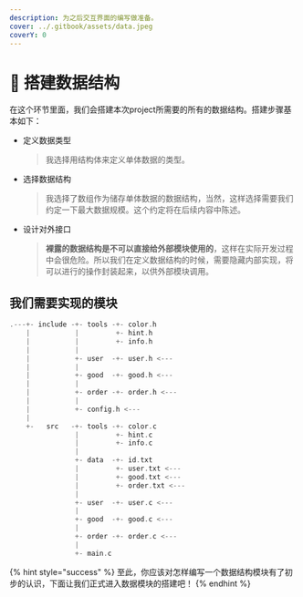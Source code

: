 ```yaml
---
description: 为之后交互界面的编写做准备。
cover: ../.gitbook/assets/data.jpeg
coverY: 0
---
```


# 🎋 搭建数据结构

在这个环节里面，我们会搭建本次project所需要的所有的数据结构。搭建步骤基本如下：

*   定义数据类型

    > 我选择用结构体来定义单体数据的类型。
*   选择数据结构

    > 我选择了数组作为储存单体数据的数据结构，当然，这样选择需要我们约定一下最大数据规模。这个约定将在后续内容中陈述。
*   设计对外接口

    > **裸露的数据结构是不可以直接给外部模块使用的**，这样在实际开发过程中会很危险。所以我们在定义数据结构的时候，需要隐藏内部实现，将可以进行的操作封装起来，以供外部模块调用。

## 我们需要实现的模块

```c
.---+- include -+- tools -+- color.h
    |           |         +- hint.h
    |           |         +- info.h
    |           | 
    |           +- user  -+- user.h <---
    |           |
    |           +- good  -+- good.h <---
    |           |
    |           +- order -+- order.h <---
    |           |
    |           +- config.h <---
    |
    +-   src   -+- tools -+- color.c
                |         +- hint.c
                |         +- info.c 
                |
                +- data  -+- id.txt
                |         +- user.txt <---
                |         +- good.txt <---
                |         +- order.txt <---
                |
                +- user  -+- user.c <---
                |
                +- good  -+- good.c <---
                |
                +- order -+- order.c <---
                |
                +- main.c
```

{% hint style="success" %}
至此，你应该对怎样编写一个数据结构模块有了初步的认识，下面让我们正式进入数据模块的搭建吧！
{% endhint %}

